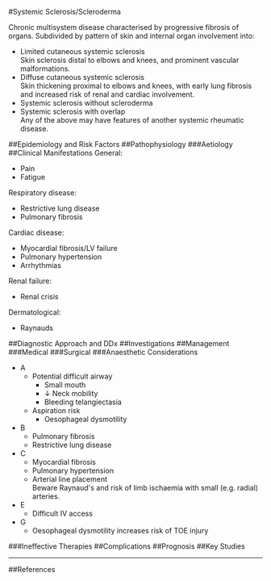 #Systemic Sclerosis/Scleroderma

Chronic multisystem disease characterised by progressive fibrosis of organs. Subdivided by pattern of skin and internal organ involvement into:
* Limited cutaneous systemic sclerosis  
Skin sclerosis distal to elbows and knees, and prominent vascular malformations.
* Diffuse cutaneous systemic sclerosis  
Skin thickening proximal to elbows and knees, with early lung fibrosis and increased risk of renal and cardiac involvement.
* Systemic sclerosis without scleroderma
* Systemic sclerosis with overlap  
Any of the above may have features of another systemic rheumatic disease.

##Epidemiology and Risk Factors
##Pathophysiology
###Aetiology
##Clinical Manifestations
General:
* Pain
* Fatigue


Respiratory disease:
* Restrictive lung disease
* Pulmonary fibrosis


Cardiac disease:
* Myocardial fibrosis/LV failure
* Pulmonary hypertension
* Arrhythmias


Renal failure:
* Renal crisis


Dermatological:
* Raynauds

##Diagnostic Approach and DDx
##Investigations
##Management
###Medical
###Surgical
###Anaesthetic Considerations
* A
	* Potential difficult airway
		* Small mouth
		* ↓ Neck mobility
		* Bleeding telangiectasia
	* Aspiration risk
		* Oesophageal dysmotility
* B
	* Pulmonary fibrosis
	* Restrictive lung disease
* C
	* Myocardial fibrosis
	* Pulmonary hypertension
	* Arterial line placement  
	Beware Raynaud's and risk of limb ischaemia with small (e.g. radial) arteries.
* E
	* Difficult IV access
* G
	* Oesophageal dysmotility increases risk of TOE injury


###Ineffective Therapies
##Complications
##Prognosis
##Key Studies

---
##References
